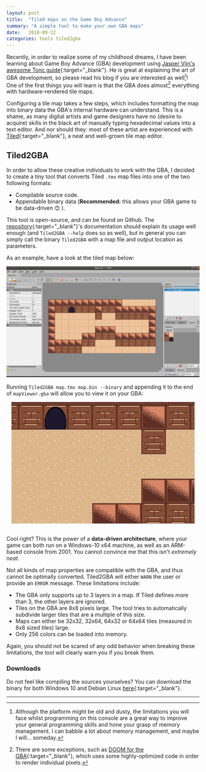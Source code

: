 ```yaml
---
layout: post
title:  "Tiled maps on the Game Boy Advance"
summary: "A simple tool to make your own GBA maps"
date:   2018-09-22
categories: tools tiled2gba
---
```

Recently, in order to realize some of my childhood dreams, I have been learning about Game Boy Advance (GBA) development using [Jasper Vijn's awesome Tonc guide](https://www.coranac.com/tonc/text/toc.htm){:target="_blank"}.
He is great at explaining the art of GBA development, so please read his blog if you
are interested as well[^1]! One of the first things you will learn is that the
GBA does almost[^2] everything with hardware-rendered tile maps.

Configuring a tile map takes a few steps, which includes formatting the map into binary data the GBA's internal hardware can understand. This is a shame, as many digital artists and game designers have no (desire to acquire) skills in the black art of manually typing hexadecimal values into a text editor. And nor should they: most of these artist are experienced with [Tiled](https://www.mapeditor.org/){:target="_blank"}, a neat and well-grown
tile map editor.

## Tiled2GBA
In order to allow these creative individuals to work with the GBA, I
decided to create a tiny tool that converts Tiled `.tmx` map files into one
of the two following formats:

- Compilable source code.
- Appendable binary data (**Recommended:** this allows your GBA game to be data-driven 😊 ).

This tool is open-source, and can be found on Github.
The [repository](https://github.com/LucvandenBrand/Tiled2GBA){:target="_blank"}'s documentation should explain its usage well enough (and `Tiled2GBA --help` does so as well), but in general
you can simply call the binary `Tiled2GBA` with a map file and output location
as parameters.

As an example, have a look at the tiled map below:

![Tiled Image](/assets/posts/2018-09-22-Tiled2GBA/Tiled_map.png "The map in Tiled...")

Running `Tiled2GBA map.tmx map.bin --binary` and appending it to the end of `mapViewer.gba` will allow you to view it on your GBA:

<div style="text-align:center; padding-bottom:1em"><img src ="/assets/posts/2018-09-22-Tiled2GBA/GBA_map.gif" /></div>

Cool right? This is the power of a **data-driven architecture**, where your game can both run on a Windows-10 x64 machine, as well as an ARM-based console from 2001. You cannot convince me that this isn't _extremely neat_.

Not all kinds of map properties are compatible with the GBA,
and thus cannot be optimally converted. Tiled2GBA will either `WARN` the user or
provide an `ERROR` message. These limitations include:

- The GBA only supports up to 3 layers in a map. If Tiled defines more than 3, the other layers are ignored.
- Tiles on the GBA are 8x8 pixels large. The tool tries to automatically subdivide larger tiles that are a multiple of this size.
- Maps can either be 32x32, 32x64, 64x32 or 64x64 tiles (measured in 8x8 sized tiles) large.
- Only 256 colors can be loaded into memory.

Again, you should not be scared of any odd behavior when breaking these limitations, the tool will clearly warn you if you break them.

### Downloads
Do not feel like compiling the sources yourselves? You can download the binary for both Windows 10 and Debian Linux [here](https://github.com/LucvandenBrand/Tiled2GBA/releases){:target="_blank"}.

---

[^1]: Although the platform might be old and dusty, the limitations you will face whilst programming on this console are a great way to improve your general programming skills and hone your grasp of memory management. I can babble a lot about memory management, and maybe I will... someday.

[^2]: There are some exceptions, such as [DOOM for the GBA](https://doomwiki.org/wiki/Doom_for_Game_Boy_Advance){:target="_blank"}, which uses some highly-optimized code in order to render individual pixels.
